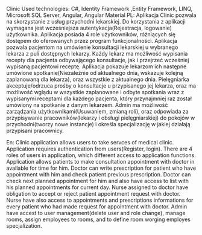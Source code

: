 Clinic
Used technologies: C#,  Identity Framework ,Entity Framework, LINQ, Microsoft SQL Server, Angular, Angular Material
PL:
Aplikacja Clinic pozwala na skorzystanie z usług przychodni lekarskiej. Do korzystania z aplikacji wymagana jest wcześniejsza autentykacja(Rejestracja, logowanie) użytkownika. Aplikacja posiada 4 role użytkowników, różniących się dostępem do oferowanych przez program funkcjonalności. Aplikacja pozwala pacjentom na umówienie konsultacji lekarskiej u wybranego lekarza z puli dostępnych lekarzy. Każdy lekarz ma możliwość wypisania recepty dla pacjenta odbywającego konsultacje, jak i przejrzeć wcześniej wypisaną pacjentowi receptę. Aplikacja pokazuje lekarzom ich następne umówione spotkanie(Niezależnie od aktualnego dnia, wskazuje kolejną zaplanowaną dla lekarza), oraz wszystkie z aktualnego dnia. Pielęgniarka akceptuje/odrzuca prośby o konsultacje u przypisanego jej lekarza, oraz ma możliwość wglądu w wszystkie zaplanowane i odbyte spotkania wraz z wypisanymi receptami dla każdego pacjenta, który przynajmniej raz został umówiony na spotkanie z danym lekarzem. Admin ma możliwość zarządzania użytkownikami(Usuwaniem, zmianą roli), oraz odpowiada za przypisywanie pracowników(lekarzy i obsługi pielęgniarskiej) do pokojów w przychodni(tworzy nowe instancje) i określa specjalizację w jakiej działają przypisani pracownicy.

En:
Clinic application allows users to take servces of medical clinic. Application requires authentication from users(Register, login). There are 4 roles of users in application, which different access to application functions. Application allows patients to make consultation appointment with doctor in available for time for him. Doctor can write prescription for patient who have appointment with him and check patient previous prescription. Doctor can check next planned appointment for him and also have access to list with his planned appointments for current day. Nurse assigned to doctor have obligation to accept or reject patient appointment request with doctor. Nurse have also access to appointments and prescriptions informations for every patient who had made request for appointment  with doctor. Admin have accest to user management(delete user and role change), manage rooms, assign employees to rooms, and to define room worging employes specjalization.
